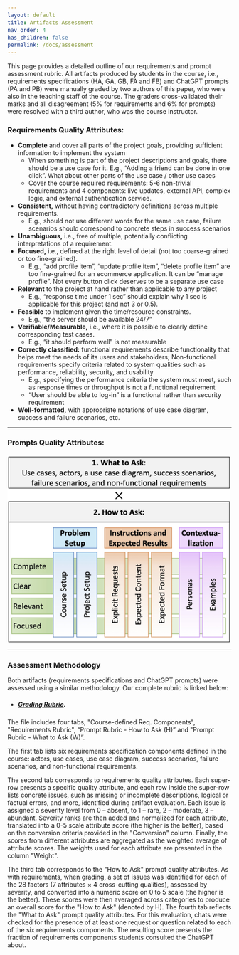 ```yaml
---
layout: default
title: Artifacts Assessment 
nav_order: 4
has_children: false
permalink: /docs/assessment
---
```


This page provides a detailed outline of our requirements and prompt assessment rubric. All artifacts produced by students in the course, i.e., requirements
specifications (HA, GA, GB, FA and FB) and ChatGPT prompts (PA and PB) were manually graded by two authors of this paper, who were also in the teaching staff of the course.
The graders cross-validated their marks and all disagreement (5% for requirements and 6% for prompts) were resolved with a third author, who was the course instructor.


### Requirements Quality Attributes:

- **Complete** and cover all parts of the project goals, providing sufficient information to implement the system
    - When something is part of the project descriptions and goals, there should be a use case for it. E.g., “Adding a friend can be done in one click”. What about other parts of the use case / other use cases
    - Cover the course required requirements: 5-6 non-trivial requirements and 4 components: live updates, external API, complex logic, and external authentication service.
- **Consistent,** without having contradictory definitions across multiple requirements.
    - E.g., should not use different words for the same use case, failure scenarios should correspond to concrete steps in success scenarios
- **Unambiguous,** i.e., free of multiple, potentially conflicting interpretations of a requirement.
- **Focused,** i.e., defined at the right level of detail (not too coarse-grained or too fine-grained).
    - E.g., “add profile item”, “update profile item”, “delete profile item” are too fine-grained for an ecommerce application. It can be “manage profile”. Not every button click deserves to be a separate use case
- **Relevant** to the project at hand rather than applicable to any project
    - E.g., “response time under 1 sec” should explain why 1 sec is applicable for this project (and not 3 or 0.5).
- **Feasible** to implement given the time/resource constraints.
    - E.g., “the server should be available 24/7”
- **Verifiable/Measurable,** i.e., where it is possible to clearly define corresponding test cases.
    - E.g., “it should perform well” is not measurable
- **Correctly classified:** functional requirements describe functionality that helps meet the needs of its users and stakeholders; Non-functional requirements specify criteria related to system qualities such as performance, reliability, security, and usability
    - E.g., specifying the performance criteria the system must meet, such as response times or throughput is not a functional requirement
    - “User should be able to log-in” is a functional rather than security requirement
- **Well-formatted,** with appropriate notations of use case diagram, success and failure scenarios, etc.

---

### Prompts Quality Attributes:

<!-- ![image](../img/promptQuality.jpg) -->
<img src="../img/promptQuality.jpg" alt="prompts" width="500" height="422">

---

### Assessment Methodology

Both artifacts (requirements specifications and ChatGPT prompts) were assessed using a similar methodology. Our complete rubric is linked below: 

- ##### [Grading Rubric](data/RequirementsandPromptRubric.xlsx).

The file includes four tabs, "Course-defined Req. Components", "Requirements Rubric", “Prompt Rubric - How to Ask (H)” and "Prompt Rubric - What to Ask (W)”. 

The first tab lists six requirements specification components defined in the course: actors, use cases, use case diagram, success scenarios, failure scenarios, and non-functional requirements. 

The second tab corresponds to requirements quality attributes. 
Each super-row presents a specific quality attribute,
and each row inside the super-row lists concrete issues, such as missing or incomplete descriptions, logical or factual errors, and more, identified during artifact evaluation.
Each issue is assigned a severity level from 0 – absent, to 1 – rare, 2 – moderate, 3 – abundant. Severity ranks are then added and normalized for each attribute,
translated into a 0-5 scale attribute score (the higher is the
better), based on the conversion criteria provided in the "Conversion" column. 
Finally, the scores from different attributes are aggregated as the weighted average of attribute scores.
The weights used for each attribute are presented in the column "Weight".

The third tab corresponds to the "How to Ask" prompt quality attributes. 
As with requirements, when grading, a set of issues was identified for each of the 28 factors (7 attributes × 4 cross-cutting qualities),
assessed by severity, and converted into a numeric score on 0 to 5 scale (the higher is the better). These scores were then averaged across categories to produce an overall score for the "How to Ask" (denoted by H).
The fourth tab reflects the "What to Ask" prompt quality attributes. For this evaluation, chats were checked for the presence of at least one request or question related to each of the six requirements components. The resulting score presents the fraction of requirements components students consulted the ChatGPT about.